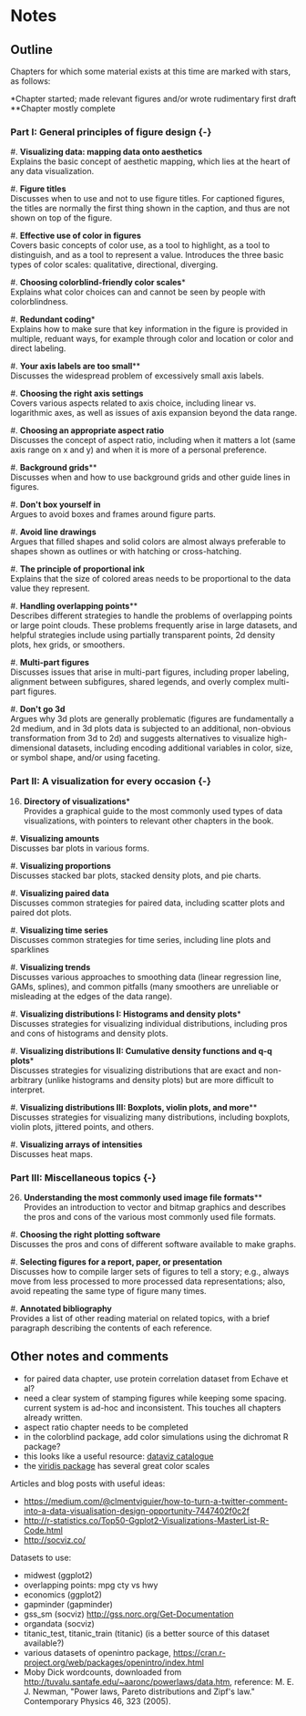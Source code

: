 # Notes

## Outline

Chapters for which some material exists at this time are marked with stars, as follows:

\*Chapter started; made relevant figures and/or wrote rudimentary first draft  
\*\*Chapter mostly complete

### Part I: General principles of figure design {-}

#. **Visualizing data: mapping data onto aesthetics**  
  Explains the basic concept of aesthetic mapping, which lies at the heart of any data visualization.
  
#. **Figure titles**  
  Discusses when to use and not to use figure titles. For captioned figures, the titles are normally the first thing shown in the caption, and thus are not shown on top of the figure. 

#. **Effective use of color in figures**  
  Covers basic concepts of color use, as a tool to highlight, as a tool to distinguish, and as a tool to represent a value.   Introduces the three basic types of color scales: qualitative, directional, diverging.

#. **Choosing colorblind-friendly color scales**\*  
  Explains what color choices can and cannot be seen by people with colorblindness.

#. **Redundant coding**\*  
  Explains how to make sure that key information in the figure is provided in multiple, reduant ways, for example through color and location or color and direct labeling.

#. **Your axis labels are too small**\*\*  
  Discusses the widespread problem of excessively small axis labels.
  
#. **Choosing the right axis settings**  
  Covers various aspects related to axis choice, including linear vs. logarithmic axes, as well as issues of axis expansion beyond the data range.

#. **Choosing an appropriate aspect ratio**  
  Discusses the concept of aspect ratio, including when it matters a lot (same axis range on x and y) and when it is more of a personal preference.

#. **Background grids**\*\*  
  Discusses when and how to use background grids and other guide lines in figures.

#. **Don't box yourself in**  
  Argues to avoid boxes and frames around figure parts.
  
#. **Avoid line drawings**  
  Argues that filled shapes and solid colors are almost always preferable to shapes shown as outlines or with hatching or cross-hatching.
  
#. **The principle of proportional ink**  
  Explains that the size of colored areas needs to be proportional to the data value they represent.

#. **Handling overlapping points**\*\*  
  Describes different strategies to handle the problems of overlapping points or large point clouds. These problems frequently arise in large datasets, and helpful strategies include using partially transparent points, 2d density plots, hex grids, or smoothers.
  
#. **Multi-part figures**  
  Discusses issues that arise in multi-part figures, including proper labeling, alignment between subfigures, shared legends, and overly complex multi-part figures. 
  
#. **Don't go 3d**  
  Argues why 3d plots are generally problematic (figures are fundamentally a 2d medium, and in 3d plots data is subjected to an additional, non-obvious transformation from 3d to 2d) and suggests alternatives to visualize high-dimensional datasets, including encoding additional variables in color, size, or symbol shape, and/or using faceting.
 
### Part II: A visualization for every occasion  {-}

16. **Directory of visualizations**\*  
  Provides a graphical guide to the most commonly used types of data visualizations, with pointers to relevant other chapters in the book.

#. **Visualizing amounts**  
  Discusses bar plots in various forms.

#. **Visualizing proportions**  
  Discusses stacked bar plots, stacked density plots, and pie charts.

#. **Visualizing paired data**  
  Discusses common strategies for paired data, including scatter plots and paired dot plots.

#. **Visualizing time series**  
  Discusses common strategies for time series, including line plots and sparklines

#. **Visualizing trends**  
  Discusses various approaches to smoothing data (linear regression line, GAMs, splines), and common pitfalls (many smoothers are unreliable or misleading at the edges of the data range).

#. **Visualizing distributions I: Histograms and density plots**\*  
  Discusses strategies for visualizing individual distributions, including pros and cons of histograms and density plots.

#. **Visualizing distributions II: Cumulative density functions and q-q plots**\*  
  Discusses strategies for visualizing distributions that are exact and non-arbitrary (unlike histograms and density plots) but are more difficult to interpret.

#. **Visualizing distributions III: Boxplots, violin plots, and more**\*\*  
  Discusses strategies for visualizing many distributions, including boxplots, violin plots, jittered points, and others.

#. **Visualizing arrays of intensities**  
  Discusses heat maps.
  

### Part III: Miscellaneous topics {-}

26. **Understanding the most commonly used image file formats**\*\*  
  Provides an introduction to vector and bitmap graphics and describes the pros and cons of the various most commonly used file formats.

#. **Choosing the right plotting software**  
  Discusses the pros and cons of different software available to make graphs.
  
#. **Selecting figures for a report, paper, or presentation**  
  Discusses how to compile larger sets of figures to tell a story; e.g., always move from less processed to more processed data representations; also, avoid repeating the same type of figure many times.
  
#. **Annotated bibliography**  
  Provides a list of other reading material on related topics, with a brief paragraph describing the contents of each reference.
  
  
  
## Other notes and comments

- for paired data chapter, use protein correlation dataset from Echave et al?
- need a clear system of stamping figures while keeping some spacing. current system is ad-hoc and inconsistent. This touches all chapters already written.
- aspect ratio chapter needs to be completed
- in the colorblind package, add color simulations using the dichromat R package?
- this looks like a useful resource: [dataviz catalogue](http://www.datavizcatalogue.com/about.html)
- the [viridis package](https://CRAN.R-project.org/package=viridis) has several great color scales

Articles and blog posts with useful ideas:

- https://medium.com/@clmentviguier/how-to-turn-a-twitter-comment-into-a-data-visualisation-design-opportunity-7447402f0c2f
- http://r-statistics.co/Top50-Ggplot2-Visualizations-MasterList-R-Code.html
- http://socviz.co/

Datasets to use:

- midwest (ggplot2)
- overlapping points: mpg cty vs hwy
- economics (ggplot2)
- gapminder (gapminder)
- gss_sm (socviz) http://gss.norc.org/Get-Documentation
- organdata (socviz)
- titanic_test, titanic_train (titanic) (is a better source of this dataset available?)
- various datasets of openintro package, https://cran.r-project.org/web/packages/openintro/index.html
- Moby Dick wordcounts, downloaded from http://tuvalu.santafe.edu/~aaronc/powerlaws/data.htm, reference: M. E. J. Newman, "Power laws, Pareto distributions and Zipf's law." Contemporary Physics 46, 323 (2005).
